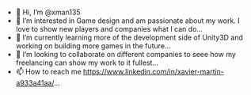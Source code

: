 - 👋 Hi, I’m @xman135
- 👀 I’m interested in Game design and am passionate about my work. I love to show new players and companies what I can do...
- 🌱 I’m currently learning more of the development side of Unity3D and working on building more games in the future...
- 💞️ I’m looking to collaborate on different companies to seee how my freelancing can show my work to it fullest...
- 📫 How to reach me https://www.linkedin.com/in/xavier-martin-a933a41aa/...

<!---
xman135/xman135 is a ✨ special ✨ repository because its `README.md` (this file) appears on your GitHub profile.
You can click the Preview link to take a look at your changes.
--->

